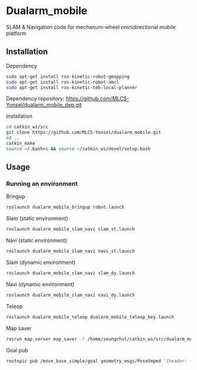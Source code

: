 # Dualarm_mobile
SLAM &amp; Navigation code for mechanum-wheel omnidirectional mobile platform

## Installation
Dependency
```bash
sudo apt-get install ros-kinetic-robot-gmapping
sudo apt-get install ros-kinetic-robot-amcl
sudo apt-get install ros-kinetic-teb-local-planner
```
Dependency repository:
https://github.com/MLCS-Yonsei/dualarm_mobile_dep.git

Installation
```bash
cd catkin_ws/src
git clone https://github.com/MLCS-Yonsei/dualarm_mobile.git
cd ..
catkin_make
source ~/.bashrc && source ~/catkin_ws/devel/setup.bash
```

## Usage

### Running an environment
Bringup
```bash
roslaunch dualarm_mobile_bringup robot.launch
```

Slam (static environment)
```bash
roslaunch dualarm_mobile_slam_navi slam_st.launch
```

Navi (static environment)
```bash
roslaunch dualarm_mobile_slam_navi navi_st.launch
```

Slam (dynamic environment)
```bash
roslaunch dualarm_mobile_slam_navi slam_dy.launch
```

Navi (dynamic environment)
```bash
roslaunch dualarm_mobile_slam_navi navi_dy.launch
```

Teleop
```bash
roslaunch dualarm_mobile_teleop dualarm_mobile_teleop_key.launch
```

Map saver
```bash
rosrun map_server map_saver -f /home/seungchul/catkin_ws/src/dualarm_mobile/dualarm_mobile_slam_navi/maps/map
```

Goal pub
```bash
rostopic pub /move_base_simple/goal geometry_msgs/PoseSmped '{header: {stamp: now, frame_id: "map"}, pose: {position: {x: 1.1, y: 7.9, z: 0.0}, orientation: {z: -0.1, w: 1.0}}}'
```

